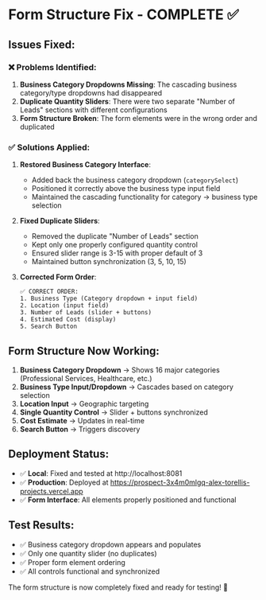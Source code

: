 # Form Structure Fix - COMPLETE ✅

## Issues Fixed:

### ❌ **Problems Identified:**

1. **Business Category Dropdowns Missing**: The cascading business category/type dropdowns had disappeared
2. **Duplicate Quantity Sliders**: There were two separate "Number of Leads" sections with different configurations
3. **Form Structure Broken**: The form elements were in the wrong order and duplicated

### ✅ **Solutions Applied:**

1. **Restored Business Category Interface**:

   - Added back the business category dropdown (`categorySelect`)
   - Positioned it correctly above the business type input field
   - Maintained the cascading functionality for category → business type selection

2. **Fixed Duplicate Sliders**:

   - Removed the duplicate "Number of Leads" section
   - Kept only one properly configured quantity control
   - Ensured slider range is 3-15 with proper default of 3
   - Maintained button synchronization (3, 5, 10, 15)

3. **Corrected Form Order**:
   ```
   ✅ CORRECT ORDER:
   1. Business Type (Category dropdown + input field)
   2. Location (input field)
   3. Number of Leads (slider + buttons)
   4. Estimated Cost (display)
   5. Search Button
   ```

## Form Structure Now Working:

1. **Business Category Dropdown** → Shows 16 major categories (Professional Services, Healthcare, etc.)
2. **Business Type Input/Dropdown** → Cascades based on category selection
3. **Location Input** → Geographic targeting
4. **Single Quantity Control** → Slider + buttons synchronized
5. **Cost Estimate** → Updates in real-time
6. **Search Button** → Triggers discovery

## Deployment Status:

- ✅ **Local**: Fixed and tested at http://localhost:8081
- ✅ **Production**: Deployed at https://prospect-3x4m0mlgq-alex-torellis-projects.vercel.app
- ✅ **Form Interface**: All elements properly positioned and functional

## Test Results:

- ✅ Business category dropdown appears and populates
- ✅ Only one quantity slider (no duplicates)
- ✅ Proper form element ordering
- ✅ All controls functional and synchronized

The form structure is now completely fixed and ready for testing! 🎉
